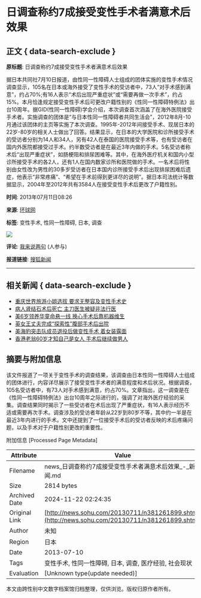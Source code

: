 # 日调查称约7成接受变性手术者满意术后效果

## 正文 { data-search-exclude }


**原标题**: 日调查称约7成接受变性手术者满意术后效果

据日本共同社7月10日报道，由性同一性障碍人士组成的团体实施的变性手术情况调查显示，105名在日本或海外接受了变性手术的受访者中，73人“对手术感到满意”，约占70%;有16人表示“术后出现严重症状”或“需要再做一次手术”，约占15%。本月恰逢规定接受变性手术后可更改户籍性别的《性同一性障碍特例法》出台10周年。据GID(性同一性障碍)学会介绍，本次调查首次涵盖了在海外医院接受手术者。实施调查的团体是“与日本性同一性障碍者共同生活会”，2012年8月-10月通过该团体的主页等实施了本次调查。1995年-2012年间接受手术、现居日本的22岁-80岁的相关人士做出了回答。结果显示，在日本的大学医院和诊所接受手术的受访者分别为14人和34人，另有42人在泰国的医院接受手术等，也有受访者在国内外医院都接受过手术。约半数受访者是在最近3年内做的手术。5名受访者称术后“出现严重症状”，如肠梗阻和排尿困难等。其中，在海外医疗机关和国内小型诊所接受手术的各2人，还有1人在国内数家诊所和医院做的手术。一名术后将性别由女性改为男性的30多岁受访者在日本国内诊所接受手术后出现排尿困难后遗症，他表示“非常疼痛”、“希望在手术前得到更详尽的说明”。据日本司法统计等数据显示，2004年至2012年共有3584人在接受变性手术后更改了户籍性别。

**时间**: 2013年07月11日08:26

**来源**: [环球网](https://world.huanqiu.com/exclusive/2013-07/4115838.html)

**标签**: 变性手术, 性同一性障碍, 日本, 调查

![](https://s1.rr.itc.cn/qrcode/m/n/381261899.png)

**评论**: [我来说两句](https://pinglun.sohu.com/s381261899.html) (人参与)

**报道链接**: [搜狐新闻](https://news.sohu.com/20130711/n381261899.shtml)

---

## 相关新闻 { data-search-exclude }

- [重庆世界旅游小姐选拔 要求无整容及变性手术史](https://news.sohu.com/20130627/n380030628.shtml)
- [病人肾结石术后死亡 主刀医生被疑非法行医](https://news.sohu.com/20130625/n379748489.shtml)
- [美6岁领养华童命悬一线 换心手术后靠机器维生](https://news.sohu.com/20130624/n379657617.shtml)
- [英女王丈夫完成“探索性”腹部手术后出院](https://news.sohu.com/20130617/n379050689.shtml)
- [美海豹突击队成员退役后做变性手术 着女装露面](https://news.sohu.com/20130605/n378073382.shtml)
- [香港老翁60岁才知自己是女人 手术后继续做男人](https://news.sohu.com/20130604/n377926807.shtml)

## 摘要与附加信息

<!-- tcd_abstract -->
该文件报道了一项关于变性手术的调查结果，该调查由日本性同一性障碍人士组成的团体进行，内容详尽展示了接受变性手术者的满意程度和术后状况。根据调查，105名受访者中，有73人对手术感到满意，约占70%。文章指出，这一调查是在《性同一性障碍特例法》出台10周年之际进行的，强调了对海外医疗经验的采集。调查结果同时揭示了一些受访者在术后出现了严重症状，有16人表示经历不适或需要再次手术。调查涉及的受访者年龄从22岁到80岁不等，其中约一半是在最近3年内进行的手术。文中还提到了一位接受手术后的受访者反映的术后疼痛问题，以及手术对于户籍性别更改的重要性。
<!-- tcd_abstract_end -->

附加信息 [Processed Page Metadata]

| Attribute       | Value                                  |
|-----------------|----------------------------------------|
| Filename        | news_日调查称约7成接受变性手术者满意术后效果_-_新闻.md                             |
| Size            | 2814 bytes                           |
| Archived Date   | 2024-11-22 02:24:35                             |
| Original Link   | [http://news.sohu.com/20130711/n381261899.shtml](http://news.sohu.com/20130711/n381261899.shtml)                       |
| Author          | 未知                               |
| Region          | 日本                               |
| Date            | 2013-07-10                                 |
| Tags            | 变性手术, 性同一性障碍, 日本, 调查, 医疗经验, 社会现状                                 |
| Evaluation            | [Unknown type(update needed)]                                 |
<!-- tcd_table_end -->

本文由跨性别中文数字档案馆归档整理，仅供浏览。版权归原作者所有。

